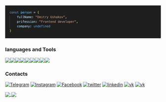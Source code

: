 ![Header](https://github.com/UshakovDmitry/UshakovDmitry/blob/main/SCR-20221123-vns.png)

### languages and Tools

<img src="https://img.shields.io/badge/HTML-141321?style=for-the-badge&logo=HTML5&logoColor="/><img src="https://img.shields.io/badge/CSS-141321?style=for-the-badge&logo=CSS3&logoColor=1E90FF"/><img src="https://img.shields.io/badge/sass-141321?style=for-the-badge&logo=sass&logoColor=#CC6699"/><img src="https://img.shields.io/badge/JavaScript-141321?style=for-the-badge&logo=JavaScript&logoColor=FFFF00"/><img src="https://img.shields.io/badge/react-141321?style=for-the-badge&logo=React&logoColor=00FFFF"/><img src="https://img.shields.io/badge/Typescript-141321?style=for-the-badge&logo=typescript&logoColor=#####3178C6"/><img src="https://img.shields.io/badge/webpack-141321?style=for-the-badge&logo=webpack&logoColor=##8DD6F9"/><img src="https://img.shields.io/badge/git-141321?style=for-the-badge&logo=git&logoColor=###F05032"/><img src="https://img.shields.io/badge/github-141321?style=for-the-badge&logo=github&logoColor=####181717"/> 

### Contacts

[![Telegram](https://img.shields.io/badge/-Telegram-141321?style=for-the-badge&logo=Telegram)](https://t.me/Mobil_08)
[![Instagram](https://img.shields.io/badge/-Instagram-141321?style=for-the-badge&logo=Instagram)](https://www.instagram.com/ushakov.08/)
[![Facebook](https://img.shields.io/badge/-Facebook-141321?style=for-the-badge&logo=Facebook)](https://www.facebook.com/profile.php?id=100004233817312)
[![twitter](https://img.shields.io/badge/-twitter-141321?style=for-the-badge&logo=twitter)](https://vk.com/ushakov_08)
[![linkedin](https://img.shields.io/badge/-linkedin-141321?style=for-the-badge&logo=linkedin)](https://www.linkedin.com/in/dmitry-ushakov-016438255/)
[![vk](https://img.shields.io/badge/-Вконтакте-141321?style=for-the-badge&logo=vk)](https://vk.com/ushakov_08)
[![vk](https://img.shields.io/badge/-HH-141321?style=for-the-badge&logo=headhunter)](https://vk.com/ushakov_08)

<a href="https://github.com/anuraghazra/convoychat">
  <img align = "center" src="https://github-readme-stats.vercel.app/api?username=UshakovDmitry&card_width=450&theme=radical" />
</a>
 <a href="https://github.com/anuraghazra/github-readme-stats">
  <img align = "center" src="https://github-readme-stats.vercel.app/api/top-langs/?username=UshakovDmitry&layout=compact&card_width=340&theme=radical" />
</a>


